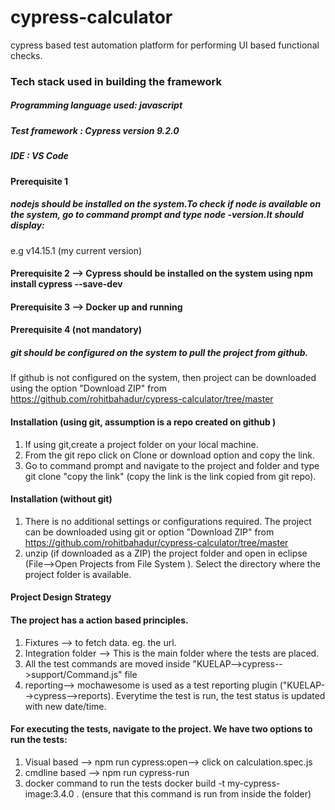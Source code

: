 # cypress-calculator

cypress based test automation platform for performing UI based functional checks. 

### Tech stack used in building the framework 
##### Programming language used: javascript
##### Test framework : Cypress version 9.2.0
##### IDE : VS Code

#### Prerequisite 1
##### nodejs should be installed on the system.To check if node is available on the system, go to command prompt and type node -version.It should display: 
    
e.g v14.15.1 (my current version)
#### Prerequisite 2 --> Cypress should be installed on the system using npm install cypress --save-dev
#### Prerequisite 3 --> Docker up and running
#### Prerequisite 4 (not mandatory)

##### git should be configured on the system to pull the project from github. 

If github is not configured on the system, then project can be downloaded using the option "Download ZIP" from https://github.com/rohitbahadur/cypress-calculator/tree/master


#### Installation (using git, assumption is a repo created on github )
1. If using git,create a project folder on your local machine.
2. From the git repo click on Clone or download option and copy the link. 
2. Go to command prompt and navigate to the project and folder and type git clone "copy the link" 
(copy the link is the link copied from git repo).


#### Installation (without git)
1. There is no additional settings or configurations required. The 
   project can be downloaded using git or option "Download ZIP" from 
   https://github.com/rohitbahadur/cypress-calculator/tree/master
2. unzip (if downloaded as a ZIP) the project folder and open in eclipse 
    (File-->Open Projects from File System ). Select the directory where 
    the project folder is available.



#### Project Design Strategy
#### The project has a action based principles.
1. Fixtures --> to fetch data. eg. the url.
2. Integration folder --> This is the main folder where the tests are placed.
3. All the test commands are moved inside "KUELAP-->cypress-->support/Command.js" file
4. reporting--> mochawesome is used as a test reporting plugin ("KUELAP-->cypress-->reports). Everytime the test is run, the test status is updated with new date/time. 
  
#### For executing the tests, navigate to the project. We have two options to run the tests:

1. Visual based --> npm run cypress:open--> click on calculation.spec.js 
2. cmdline based --> npm run cypress-run
3. docker command to run the tests docker build -t my-cypress-image:3.4.0 . (ensure that this command is run from inside the folder)
